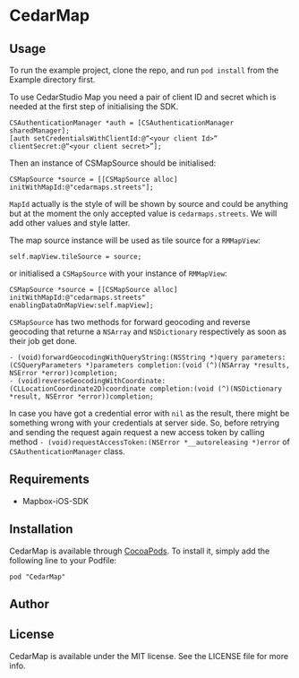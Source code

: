 # CedarMap

## Usage

To run the example project, clone the repo, and run `pod install` from the Example directory first.

To use CedarStudio Map you need a pair of client ID and secret which is needed at the first step of initialising the SDK.

	CSAuthenticationManager *auth = [CSAuthenticationManager sharedManager];
	[auth setCredentialsWithClientId:@“<your client Id>“ clientSecret:@“<your client secret>”];

Then an instance of CSMapSource should be initialised:

	CSMapSource *source = [[CSMapSource alloc] initWithMapId:@"cedarmaps.streets"];

``MapId`` actually is the style of will be shown by source and could be anything but at the moment the only accepted value is ``cedarmaps.streets``. We will add other values and style latter.

The map source instance will be used as tile source for a ``RMMapView``:
	
	self.mapView.tileSource = source;

or initialised a ``CSMapSource`` with your instance of ``RMMapView``:

	CSMapSource *source = [[CSMapSource alloc] initWithMapId:@"cedarmaps.streets" enablingDataOnMapView:self.mapView];

``CSMapSource`` has two methods for forward geocoding and reverse geocoding that returne a ``NSArray`` and ``NSDictionary`` respectively as soon as their job get done.

	- (void)forwardGeocodingWithQueryString:(NSString *)query parameters:(CSQueryParameters *)parameters completion:(void (^)(NSArray *results, NSError *error))completion;
	- (void)reverseGeocodingWithCoordinate:(CLLocationCoordinate2D)coordinate completion:(void (^)(NSDictionary *result, NSError *error))completion;

In case you have got a credential error with ``nil`` as the result, there might be something wrong with your credentials at server side. So, before retrying and sending the request again request a new access token by calling method ``- (void)requestAccessToken:(NSError *__autoreleasing *)error`` of ``CSAuthenticationManager`` class.

## Requirements

- Mapbox-iOS-SDK 

## Installation

CedarMap is available through [CocoaPods](http://cocoapods.org). To install
it, simply add the following line to your Podfile:

    pod "CedarMap"

## Author

## License

CedarMap is available under the MIT license. See the LICENSE file for more info.


